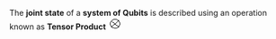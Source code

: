 The **joint state** of a **system of Qubits** is described using an operation known as **Tensor Product** ![Operator](assets/tensor-product-symbol.png)